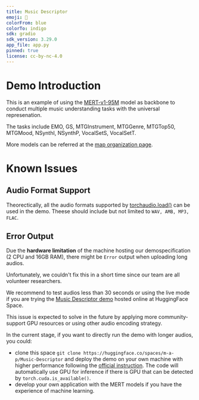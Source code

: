```yaml
---
title: Music Descriptor
emoji: 🚀
colorFrom: blue
colorTo: indigo
sdk: gradio
sdk_version: 3.29.0
app_file: app.py
pinned: true
license: cc-by-nc-4.0
---
```


<!-- Check out the configuration reference at https://huggingface.co/docs/hub/spaces-config-reference -->

# Demo Introduction
This is an example of using the [MERT-v1-95M](https://huggingface.co/m-a-p/MERT-v1-95M) model as backbone to conduct multiple music understanding tasks with the universal represenation.

The tasks include EMO, GS, MTGInstrument, MTGGenre, MTGTop50, MTGMood, NSynthI, NSynthP, VocalSetS, VocalSetT. 

More models can be referred at the [map organization page](https://huggingface.co/m-a-p).

# Known Issues

## Audio Format Support

Theorectically, all the audio formats supported by [torchaudio.load()](https://pytorch.org/audio/stable/torchaudio.html#torchaudio.load) can be used in the demo. Theese should include but not limited to `WAV, AMB, MP3, FLAC`.

## Error Output

Due the **hardware limitation** of the machine hosting our demospecification (2 CPU and 16GB RAM), there might be `Error` output when uploading long audios. 

Unfortunately, we couldn't fix this in a short time since our team are all volunteer researchers.

We recommend to test audios less than 30 seconds or using the live mode if you are trying the [Music Descriptor demo](https://huggingface.co/spaces/m-a-p/Music-Descriptor) hosted online at HuggingFace Space.

This issue is expected to solve in the future by applying more community-support GPU resources or using other audio encoding strategy.

In the current stage, if you want to directly run the demo with longer audios, you could:
* clone this space `git clone https://huggingface.co/spaces/m-a-p/Music-Descriptor` and deploy the demo on your own machine with higher performance following the [official instruction](https://huggingface.co/docs/hub/spaces). The code will automatically use GPU for inference if there is GPU that can be detected by `torch.cuda.is_available()`. 
* develop your own application with the MERT models if you have the experience of machine learning.